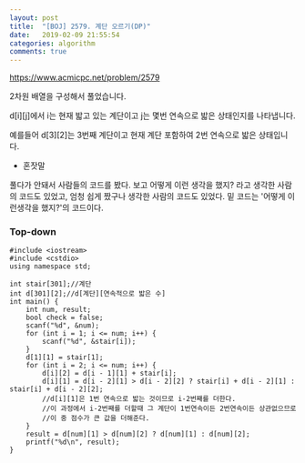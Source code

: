 ```yaml
---
layout: post
title:  "[BOJ] 2579. 계단 오르기(DP)"
date:   2019-02-09 21:55:54
categories: algorithm
comments: true
---
```


https://www.acmicpc.net/problem/2579

2차원 배열을 구성해서 풀었습니다.

d[i][j]에서 i는 현재 밟고 있는 계단이고 j는 몇번 연속으로 밟은 상태인지를 나타냅니다.

예를들어 d[3][2]는 3번째 계단이고 현재 계단 포함하여 2번 연속으로 밟은 상태입니다.



- 혼잣말

풀다가 안돼서 사람들의 코드를 봤다. 보고 어떻게 이런 생각을 했지? 라고 생각한 사람의 코드도 있었고, 엄청 쉽게 짰구나 생각한 사람의 코드도 있었다. 밑 코드는 '어떻게 이런생각을 했지?'의 코드이다.

### Top-down
~~~
#include <iostream>
#include <cstdio>
using namespace std;

int stair[301];//계단
int d[301][2];//d[계단][연속적으로 밟은 수]
int main() {
	int num, result;
	bool check = false;
	scanf("%d", &num);
	for (int i = 1; i <= num; i++) {
		scanf("%d", &stair[i]);
	}
	d[1][1] = stair[1];
	for (int i = 2; i <= num; i++) {
		d[i][2] = d[i - 1][1] + stair[i];
		d[i][1] = d[i - 2][1] > d[i - 2][2] ? stair[i] + d[i - 2][1] : stair[i] + d[i - 2][2];
		//d[i][1]은 1번 연속으로 밟는 것이므로 i-2번째를 더한다.
		//이 과정에서 i-2번째를 더할때 그 계단이 1번연속이든 2번연속이든 상관없으므로
		//이 중 점수가 큰 값을 더해준다.
	}
	result = d[num][1] > d[num][2] ? d[num][1] : d[num][2];
	printf("%d\n", result);
}
~~~
